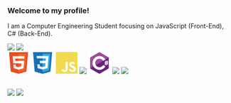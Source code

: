 ### Welcome to my profile!

I am a Computer Engineering Student focusing on JavaScript (Front-End), C# (Back-End).

<div>
    <img height="150em" src="https://github-readme-stats-ten-gilt.vercel.app/api?username=PedriSpengler&show_icons=true&theme=dracula&count_private=true">
    <img height="150em" src="https://github-readme-stats-ten-gilt.vercel.app/api/top-langs/?username=PedriSpengler&layout=compact&theme=dracula">
</div>

  <div>
    <img height='50em' src="https://raw.githubusercontent.com/devicons/devicon/master/icons/html5/html5-original.svg">
    <img height='50em' src="https://raw.githubusercontent.com/devicons/devicon/master/icons/css3/css3-original.svg">
    <img height='50em' src="https://raw.githubusercontent.com/devicons/devicon/master/icons/javascript/javascript-plain.svg">
    <img height='50em' src="https://cdn.jsdelivr.net/gh/devicons/devicon/icons/c/c-original.svg">
    <img height='50em' src="https://raw.githubusercontent.com/devicons/devicon/master/icons/csharp/csharp-original.svg">
    <img height='50em' src="https://cdn.jsdelivr.net/gh/devicons/devicon/icons/react/react-original.svg" />
    <img height='50em' <img src="https://cdn.jsdelivr.net/gh/devicons/devicon/icons/nodejs/nodejs-plain.svg" />
  </div>

  ##

  <div> 
  <a href="https://www.instagram.com/pedrispengler/" target="_blank"><img src="https://img.shields.io/badge/-Instagram-%23E4405F?style=for-the-badge&logo=instagram&logoColor=white" target="_blank"></a>
  <a href="https://www.linkedin.com/in/pedro-spengler-23476b259/" target="_blank"><img src="https://img.shields.io/badge/-LinkedIn-%230077B5?style=for-the-badge&logo=linkedin&logoColor=white" target="_blank"></a> 
</div>



 
